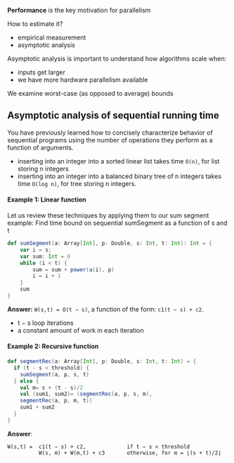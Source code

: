 **Performance** is the key motivation for parallelism

How to estimate it?

* empirical measurement
* asymptotic analysis

Asymptotic analysis is important to understand how algorithms scale when:

* inputs get larger
* we have more hardware parallelism available

We examine worst-case (as opposed to average) bounds

## Asymptotic analysis of sequential running time

You have previously learned how to concisely characterize behavior of sequential programs using the number of operations they perform as a function of arguments.
* inserting into an integer into a sorted linear list takes time `O(n)`, for list storing n integers
* inserting into an integer into a balanced binary tree of n integers takes time `O(log n)`, for tree storing n integers.

#### Example 1: Linear function

Let us review these techniques by applying them to our sum segment example: Find time bound on sequential sumSegment as a function of s and t

```scala
def sumSegment(a: Array[Int], p: Double, s: Int, t: Int): Int = {
    var i = s; 
    var sum: Int = 0
    while (i < t) {
        sum = sum + power(a(i), p)
        i = i + 1
    }
    sum 
}
```
**Answer:** `W(s,t) = O(t − s)`, a function of the form: `c1(t − s) + c2`.

* t − s loop iterations
* a constant amount of work in each iteration

#### Example 2: Recursive function
```scala
def segmentRec(a: Array[Int], p: Double, s: Int, t: Int) = {
  if (t - s < threshold) {
    sumSegment(a, p, s, t)
  } else {
    val m= s + (t - s)/2
    val (sum1, sum2)= (segmentRec(a, p, s, m),
    segmentRec(a, p, m, t))
    sum1 + sum2 
  } 
}
```
**Answer**:
```
W(s,t) =  c1(t − s) + c2,             if t − s < threshold
          W(s, m) + W(m,t) + c3       otherwise, for m = ⌊(s + t)/2⌋
```